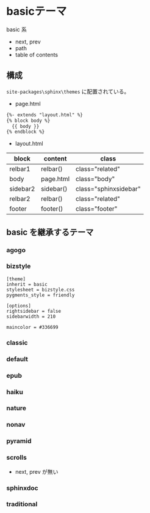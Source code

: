 # basicテーマ

basic 系

-   next, prev
-   path
-   table of contents

## 構成

`site-packages\sphinx\themes` に配置されている。

-   page.html

```html
{%- extends "layout.html" %}
{% block body %}
  {{ body }}
{% endblock %}
```

-   layout.html

| block    | content   | class                 |
| -------- | --------- | --------------------- |
| relbar1  | relbar()  | class="related"       |
| body     | page.html | class="body"          |
| sidebar2 | sidebar() | class="sphinxsidebar" |
| relbar2  | relbar()  | class="related"       |
| footer   | footer()  | class="footer"        |

## basic を継承するテーマ

### agogo

### bizstyle

    [theme]
    inherit = basic
    stylesheet = bizstyle.css
    pygments_style = friendly

    [options]
    rightsidebar = false
    sidebarwidth = 210

    maincolor = #336699

### classic

### default

### epub

### haiku

### nature

### nonav

### pyramid

### scrolls

-   next, prev が無い

### sphinxdoc

### traditional
